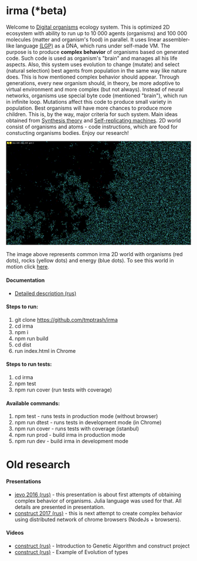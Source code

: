 # irma (*beta)
Welcome to [Digital organisms](https://en.wikipedia.org/wiki/Digital_organism) ecology system. This is optimized 2D ecosystem with ability to run up to 10 000 agents (organisms) and 100 000 molecules (matter and organism's food) in parallel. It uses linear assembler-like language [(LGP)](https://en.wikipedia.org/wiki/Linear_genetic_programming) as a DNA, which runs under self-made VM. The purpose is to produce **complex behavior** of organisms based on generated code. Such code is used as organism's "brain" and manages all his life aspects. Also, this system uses evolution to change (mutate) and select (natural selection) best agents from population in the same way like nature does. This is how mentioned complex behavior should appear. Through generations, every new organism should, in theory, be more adoptive to virtual environment and more complex (but not always). Instead of neural networks, organisms use special byte code (mentioned "brain"), which run in infinite loop. Mutations affect this code to produce small variety in population. Best organisms will have more chances to produce more children. This is, by the way, major criteria for such system. Main ideas obtained from [Synthesis theory](https://en.wikipedia.org/wiki/Modern_synthesis_(20th_century)) and [Self-replicating machines](https://en.wikipedia.org/wiki/Self-replicating_machine). 2D world consist of organisms and atoms - code instructions, which are food for constucting organisms bodies. Enjoy our research!

![irma](https://github.com/tmptrash/irma/raw/dots-as-commands/images/irma.png)

The image above represents common irma 2D world with organisms (red dots), rocks (yellow dots) and energy (blue dots). To see this world in motion click [here](https://www.youtube.com/watch?v=28hzh-BUzbQ).
#### Documentation
- [Detailed description (rus)](https://docs.google.com/document/d/1qTz61YHFw17TLQeiHPI_xKHCWmP0st1fFukv4d9k460)

#### Steps to run:
1. git clone https://github.com/tmptrash/irma
2. cd irma
3. npm i
4. npm run build
5. cd dist
6. run index.html in Chrome

#### Steps to run tests:
1. cd irma
2. npm test
3. npm run cover (run tests with coverage)

#### Available commands:
1. npm test      - runs tests in production mode (without browser)
2. npm run dtest - runs tests in development mode (in Chrome)
3. npm run cover - runs tests with coverage (istanbul)
4. npm run prod  - build irma in production mode
4. npm run dev   - build irma in development mode

# Old research
#### Presentations
- [jevo 2016 (rus)](https://www.youtube.com/watch?v=tF77s_4RA08) - this presentation is about first attempts of obtaining complex behavior of organisms. Julia language was used for that. All details are presented in presentation.
- [construct 2017 (rus)](https://www.youtube.com/watch?v=9ykr9KzcKq) - this is next attempt to create complex behavior using distributed network of chrome browsers (NodeJs + browsers).

#### Videos
- [construct (rus)](https://www.youtube.com/watch?v=cfgcEVQ5A-A) - Introduction to Genetic Algorithm and construct project
- [construct (rus)](https://www.youtube.com/watch?v=28hzh-BUzbQ) - Example of Evolution of types
